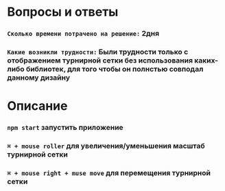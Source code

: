 # Вопросы и ответы
### `Сколько времени потрачено на решение:` 2дня
### `Какие возникли трудности:`  Были трудности только с отображением турнирной сетки без использования каких-либо библиотек, для того чтобы он полнстью совподал данному дизайну

# Описание
### `npm start` запустить приложение
### `⌘ + mouse roller` для увеличения/уменьшения  масштаб турнирной сетки
### `⌘ + mouse right + muse move` для перемещения турнирной сетки

